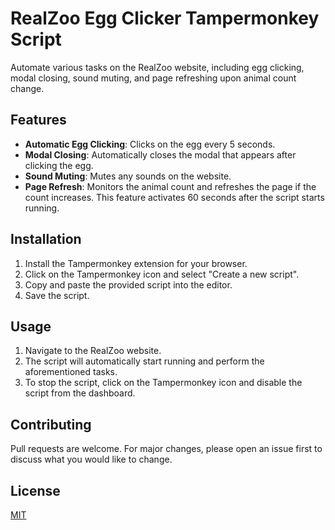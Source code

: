 # RealZoo Egg Clicker Tampermonkey Script

Automate various tasks on the RealZoo website, including egg clicking, modal closing, sound muting, and page refreshing upon animal count change.

## Features

- **Automatic Egg Clicking**: Clicks on the egg every 5 seconds.
- **Modal Closing**: Automatically closes the modal that appears after clicking the egg.
- **Sound Muting**: Mutes any sounds on the website.
- **Page Refresh**: Monitors the animal count and refreshes the page if the count increases. This feature activates 60 seconds after the script starts running.

## Installation

1. Install the Tampermonkey extension for your browser.
2. Click on the Tampermonkey icon and select "Create a new script".
3. Copy and paste the provided script into the editor.
4. Save the script.

## Usage

1. Navigate to the RealZoo website.
2. The script will automatically start running and perform the aforementioned tasks.
3. To stop the script, click on the Tampermonkey icon and disable the script from the dashboard.

## Contributing

Pull requests are welcome. For major changes, please open an issue first to discuss what you would like to change.

## License

[MIT](https://choosealicense.com/licenses/mit/)
